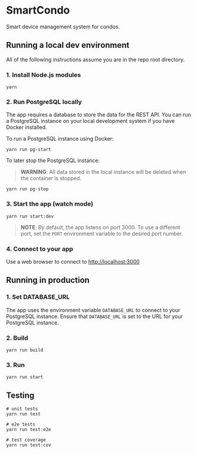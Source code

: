 # SmartCondo

Smart device management system for condos.

## Running a local dev environment

All of the following instructions assume you are in the repo root directory.

### 1. Install Node.js modules

```console
yarn
```

### 2. Run PostgreSQL locally

The app requires a database to store the data for the REST API.
You can run a PostgreSQL instance on your local development system if you have Docker installed.

To run a PostgreSQL instance using Docker:

```console
yarn run pg-start
```

To later stop the PostgreSQL instance:

> **WARNING**: All data stored in the local instance will be deleted when the container is stopped.

```console
yarn run pg-stop
```

### 3. Start the app (watch mode)

```console
yarn run start:dev
```

> **NOTE**: By default, the app listens on port 3000. To use a different port, set the `PORT` environment variable to the desired port number.

### 4. Connect to your app

Use a web browser to connect to [http://localhost:3000](http://localhost:3000)

## Running in production

### 1. Set DATABASE_URL

The app uses the environment variable `DATABASE_URL` to connect to your PostgreSQL instance.
Ensure that `DATABASE_URL` is set to the URL for your PostgreSQL instance.

### 2. Build

```console
yarn run build
```

### 3. Run

```console
yarn run start
```

## Testing

```console
# unit tests
yarn run test

# e2e tests
yarn run test:e2e

# test coverage
yarn run test:cov
```
